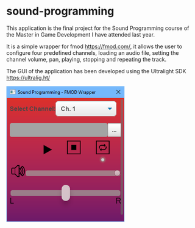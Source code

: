 # sound-programming

This application is the final project for the Sound Programming course of the Master in Game Development I have attended last year.

It is a simple wrapper for fmod https://fmod.com/, it allows the user to configure four predefined channels, loading an audio file, setting the channel volume, pan, playing, stopping and repeating the track.

The GUI of the application has been developed using the Ultralight SDK https://ultralig.ht/

![alt text](doc/images/screen.png?raw=true "Application Snapshot")